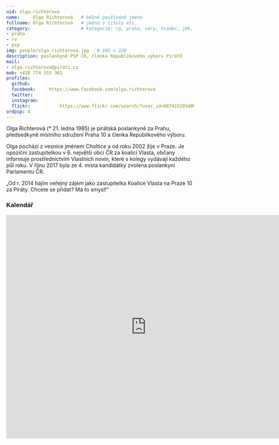 ```yaml
---
uid: olga.richterova
name:     Olga Richterová  	# běžně používáné jméno
fullname: Olga Richterová  	# jméno s tituly etc.
category:                 	# kategorie: rp, praha, vary, hradec, jmk, senat
- praha
- rv
- psp
img: people/olga-richterova.jpg   # 165 x 220
description: poslankyně PSP ČR, členka Republikového výboru Pirátů             	# kratký popis, max 160 znaků
mail:
- olga.richterova@pirati.cz
mob: +420 774 153 361
profiles:
  github:       
  facebook:     https://www.facebook.com/olga.richterova
  twitter: 	
  instagram:    
  flickr:		    https://www.flickr.com/search/?user_id=68741528%40N03&sort=date-taken-desc&view_all=1&text=olga%20richterov%C3%A1
ordpsp: 4
---
```


Olga Richterová (* 21. ledna 1985) je pirátská poslankyně za Prahu, předsedkyně místního sdružení Praha 10 a členka Republikového výboru. 

Olga pochází z vesnice jménem Choltice a od roku 2002 žije v Praze. Je opoziční zastupitelkou v 6. největší obci ČR za koalici Vlasta, občany informuje prostřednictvím Vlastních novin, které s kolegy vydávají každého půl roku. V říjnu 2017 byla ze 4. místa kandidátky zvolena poslankyní Parlamentu ČR.

„Od r. 2014 hájím veřejný zájem jako zastupitelka Koalice Vlasta na Praze 10 za Piráty. Chcete se přidat? Má to smysl!“

### Kalendář
<iframe src="https://calendar.google.com/calendar/embed?src=gn1i05sfapugq65d6l5jcav8b4%40group.calendar.google.com&ctz=Europe/Prague" style="border: 0" width="750" height="600" frameborder="0" scrolling="no"></iframe>
